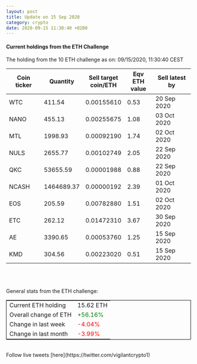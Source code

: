 ```yaml
---
layout: post
title: Update on 15 Sep 2020
category: crypto
date: 2020-09-15 11:30:40 +0200
---
```

<!-- Global site tag (gtag.js) - Google Analytics -->
<script async src="https://www.googletagmanager.com/gtag/js?id=UA-103831149-5"></script>
<script>
  window.dataLayer = window.dataLayer || [];
  function gtag(){dataLayer.push(arguments);}
  gtag('js', new Date());

  gtag('config', 'UA-103831149-5');
</script>


#### Current holdings from the ETH Challenge

The holding from the 10 ETH challenge as on: 09/15/2020, 11:30:40 CEST

|Coin ticker|Quantity|Sell target<br>coin/ETH|Eqv ETH<br>value|Sell latest by|
|-----------|--------|-----------|-----------|--------------|
WTC|411.54|  0.00155610|0.53|20 Sep 2020|
NANO|455.13|  0.00255675|1.08|03 Oct 2020|
MTL|1998.93|  0.00092190|1.74|02 Oct 2020|
NULS|2655.77|  0.00102749|2.05|22 Sep 2020|
QKC|53655.59|  0.00001988|0.88|22 Sep 2020|
NCASH|1464689.37|  0.00000192|2.39|01 Oct 2020|
EOS|205.59|  0.00782880|1.51|02 Oct 2020|
ETC|262.12|  0.01472310|3.67|30 Sep 2020|
AE|3390.65|  0.00053760|1.25|15 Sep 2020|
KMD|304.56|  0.00223020|0.51|15 Sep 2020|

<br>
<br>
<br>
General stats from the ETH challenge:

<table style="border:1px solid black;margin-left:auto;margin-right:auto;">
	<tbody>
	<tr>
		<td>Current ETH holding</td>
		<td>     15.62 ETH</td>
	</tr>
	<tr>
		<td>Overall change of ETH</td>
		<td><font color="green">+56.16%</font></td>
	</tr>
	<tr>
		<td>Change in last week</td>
		<td><font color="red">-4.04%</font></td>
	</tr>
	<tr>
		<td>Change in last month</td>
		<td><font color="red">-3.99%</font></td>
	</tr>
	</tbody>
</table>

<br>
Follow live tweets [here](https://twitter.com/vigilantcrypto1)
<br>
<br>